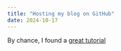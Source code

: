 ```yaml
---
title: "Hosting my blog on GitHub"
date: 2024-10-17
---
```


By chance, I found a [great tutorial](https://github.com/skills/github-pages)
